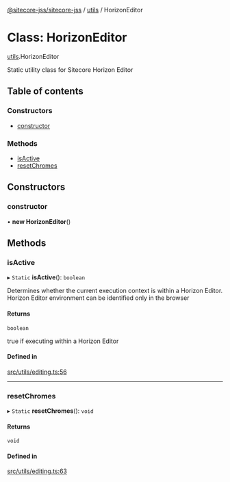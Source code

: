 [@sitecore-jss/sitecore-jss](../README.md) / [utils](../modules/utils.md) / HorizonEditor

# Class: HorizonEditor

[utils](../modules/utils.md).HorizonEditor

Static utility class for Sitecore Horizon Editor

## Table of contents

### Constructors

- [constructor](utils.HorizonEditor.md#constructor)

### Methods

- [isActive](utils.HorizonEditor.md#isactive)
- [resetChromes](utils.HorizonEditor.md#resetchromes)

## Constructors

### constructor

• **new HorizonEditor**()

## Methods

### isActive

▸ `Static` **isActive**(): `boolean`

Determines whether the current execution context is within a Horizon Editor.
Horizon Editor environment can be identified only in the browser

#### Returns

`boolean`

true if executing within a Horizon Editor

#### Defined in

[src/utils/editing.ts:56](https://github.com/Sitecore/jss/blob/129428909/packages/sitecore-jss/src/utils/editing.ts#L56)

___

### resetChromes

▸ `Static` **resetChromes**(): `void`

#### Returns

`void`

#### Defined in

[src/utils/editing.ts:63](https://github.com/Sitecore/jss/blob/129428909/packages/sitecore-jss/src/utils/editing.ts#L63)
